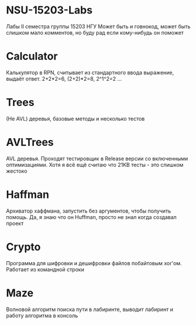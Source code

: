 # NSU-15203-Labs
Лабы II семестра группы 15203 НГУ
Может быть и говнокод, может быть слишком мало комментов, но буду рад если кому-нибудь он поможет
# Calculator
Калькулятор в RPN, считывает из стандартного ввода выражение, выдаёт ответ. 2+2*2=6, (2+2)*2=8, 2^1^2=2 ...
# Trees
(Не AVL) деревья, базовые методы и несколько тестов
# AVLTrees
AVL деревья. Проходят тестировщик в Release версии со включенными оптимизациями. Хотя я всё ещё считаю что 21KB тесты - это слишком жестоко
# Haffman
Архиватор хаффмана, запустить без аргументов, чтобы получить помощь. Да, я знаю что он Huffman, просто не знал когда создавал проект
# Crypto
Программа для шифровки и дешифровки файлов побайтовым xor'ом. Работает из командной строки
# Maze
Волновой алгоритм поиска пути в лабиринте, выводит лабиринт и работу алгоритма в консоль
